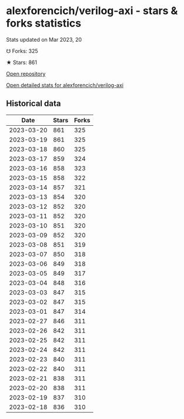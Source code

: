 # alexforencich/verilog-axi - stars & forks statistics

Stats updated on Mar 2023, 20

☋ Forks: 325

★ Stars: 861

[Open repository](https://github.com/alexforencich/verilog-axi)

[Open detailed stats for alexforencich/verilog-axi](https://reviewgithub.com/rep/alexforencich/verilog-axi)

## Historical data
| Date | Stars | Forks |
|------|-------|-------|
| 2023-03-20 | 861 | 325 | 
| 2023-03-19 | 861 | 325 | 
| 2023-03-18 | 860 | 325 | 
| 2023-03-17 | 859 | 324 | 
| 2023-03-16 | 858 | 323 | 
| 2023-03-15 | 858 | 322 | 
| 2023-03-14 | 857 | 321 | 
| 2023-03-13 | 854 | 320 | 
| 2023-03-12 | 852 | 320 | 
| 2023-03-11 | 852 | 320 | 
| 2023-03-10 | 851 | 320 | 
| 2023-03-09 | 852 | 320 | 
| 2023-03-08 | 851 | 319 | 
| 2023-03-07 | 850 | 318 | 
| 2023-03-06 | 849 | 318 | 
| 2023-03-05 | 849 | 317 | 
| 2023-03-04 | 848 | 316 | 
| 2023-03-03 | 847 | 315 | 
| 2023-03-02 | 847 | 315 | 
| 2023-03-01 | 847 | 314 | 
| 2023-02-27 | 846 | 311 | 
| 2023-02-26 | 842 | 311 | 
| 2023-02-25 | 842 | 311 | 
| 2023-02-24 | 842 | 311 | 
| 2023-02-23 | 840 | 311 | 
| 2023-02-22 | 840 | 311 | 
| 2023-02-21 | 838 | 311 | 
| 2023-02-20 | 838 | 311 | 
| 2023-02-19 | 837 | 310 | 
| 2023-02-18 | 836 | 310 | 

